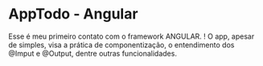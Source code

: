 # AppTodo - Angular

Esse é meu primeiro contato com o framework ANGULAR.
! 
O app, apesar de simples, visa a prática de componentização, o entendimento dos @Imput e @Output, dentre outras funcionalidades.

